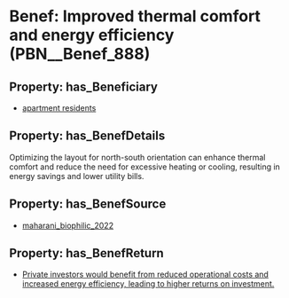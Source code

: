 # Benef: __Improved thermal comfort and energy efficiency__ (PBN__Benef_888)

## Property: has_Beneficiary

* [apartment residents](../Stakeholder/PBN__Stakeholder_356)

## Property: has_BenefDetails

Optimizing the layout for north-south orientation can enhance thermal comfort and reduce the need for excessive heating or cooling, resulting in energy savings and lower utility bills.

## Property: has_BenefSource

* [maharani_biophilic_2022](../Article/PBN__Article_179)

## Property: has_BenefReturn

* [Private investors would benefit from reduced operational costs and increased energy efficiency, leading to higher returns on investment.](../BenefReturn/PBN__BenefReturn_969)

